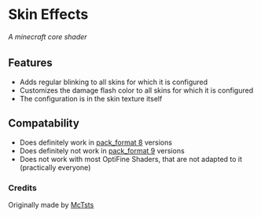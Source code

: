 # Skin Effects
###### A minecraft core shader
## Features
* Adds regular blinking to all skins for which it is configured
* Customizes the damage flash color to all skins for which it is configured
* The configuration is in the skin texture itself
## Compatability
* Does definitely work in [pack_format 8](https://github.com/annhilati/minecraft/blob/main/doc/minecraft/pack_format.md) versions
* Does definitely not work in [pack_format 9](https://github.com/annhilati/minecraft/blob/main/doc/minecraft/pack_format.md) versions
* Does not work with most OptiFine Shaders, that are not adapted to it (practically everyone)
### Credits
Originally made by [McTsts](https://github.com/McTsts/mc-core-shaders/tree/main/skin%20effects)